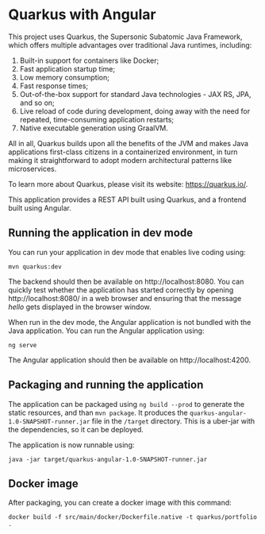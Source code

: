 # Quarkus with Angular

This project uses Quarkus, the Supersonic Subatomic Java Framework, which
offers multiple advantages over traditional Java runtimes, including:

1. Built-in support for containers like Docker;
1. Fast application startup time;
1. Low memory consumption;
1. Fast response times;
1. Out-of-the-box support for standard Java technologies - JAX RS, JPA, and
so on;
1. Live reload of code during development, doing away with the need for
repeated, time-consuming application restarts;
1. Native executable generation using GraalVM.

All in all, Quarkus builds upon all the benefits of the JVM and makes Java
applications first-class citizens in a containerized environment, in turn
making it straightforward to adopt modern architectural patterns like
microservices.

To learn more about Quarkus, please visit its website: https://quarkus.io/.

This application provides a REST API built using Quarkus, and a frontend built
using Angular.

## Running the application in dev mode

You can run your application in dev mode that enables live coding using:
```
mvn quarkus:dev
```

The backend should then be available on http://localhost:8080. You can quickly
test whether the application has started correctly by opening
http://localhost:8080/ in a web browser and ensuring that the message
_hello_ gets displayed in the browser window.

When run in the dev mode, the Angular application is not bundled with the
Java application. You can run the Angular application using:

```
ng serve
```

The Angular application should then be available on http://localhost:4200.

## Packaging and running the application

The application can be packaged using `ng build --prod` to generate the static resources, 
and than `mvn package`.
It produces the `quarkus-angular-1.0-SNAPSHOT-runner.jar` file in the `/target`
directory. This is a uber-jar with the dependencies, so it can be deployed.

The application is now runnable using:
```
java -jar target/quarkus-angular-1.0-SNAPSHOT-runner.jar
```

## Docker image

After packaging, you can create a docker image with this command:

`docker build -f src/main/docker/Dockerfile.native -t quarkus/portfolio .`
